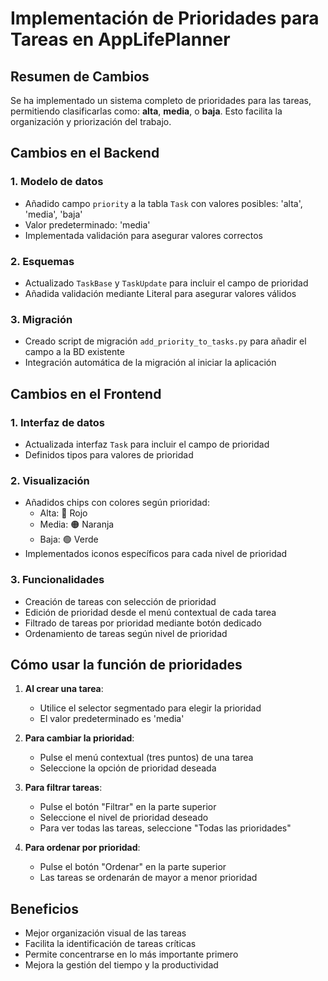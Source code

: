 # Implementación de Prioridades para Tareas en AppLifePlanner

## Resumen de Cambios

Se ha implementado un sistema completo de prioridades para las tareas, permitiendo clasificarlas como: **alta**, **media**, o **baja**. Esto facilita la organización y priorización del trabajo.

## Cambios en el Backend

### 1. Modelo de datos
- Añadido campo `priority` a la tabla `Task` con valores posibles: 'alta', 'media', 'baja'
- Valor predeterminado: 'media'
- Implementada validación para asegurar valores correctos

### 2. Esquemas
- Actualizado `TaskBase` y `TaskUpdate` para incluir el campo de prioridad
- Añadida validación mediante Literal para asegurar valores válidos

### 3. Migración
- Creado script de migración `add_priority_to_tasks.py` para añadir el campo a la BD existente
- Integración automática de la migración al iniciar la aplicación

## Cambios en el Frontend

### 1. Interfaz de datos
- Actualizada interfaz `Task` para incluir el campo de prioridad
- Definidos tipos para valores de prioridad

### 2. Visualización
- Añadidos chips con colores según prioridad:
  - Alta: 🔴 Rojo
  - Media: 🟠 Naranja
  - Baja: 🟢 Verde
- Implementados iconos específicos para cada nivel de prioridad

### 3. Funcionalidades
- Creación de tareas con selección de prioridad
- Edición de prioridad desde el menú contextual de cada tarea
- Filtrado de tareas por prioridad mediante botón dedicado
- Ordenamiento de tareas según nivel de prioridad

## Cómo usar la función de prioridades

1. **Al crear una tarea**:
   - Utilice el selector segmentado para elegir la prioridad
   - El valor predeterminado es 'media'

2. **Para cambiar la prioridad**:
   - Pulse el menú contextual (tres puntos) de una tarea
   - Seleccione la opción de prioridad deseada

3. **Para filtrar tareas**:
   - Pulse el botón "Filtrar" en la parte superior
   - Seleccione el nivel de prioridad deseado
   - Para ver todas las tareas, seleccione "Todas las prioridades"

4. **Para ordenar por prioridad**:
   - Pulse el botón "Ordenar" en la parte superior
   - Las tareas se ordenarán de mayor a menor prioridad

## Beneficios

- Mejor organización visual de las tareas
- Facilita la identificación de tareas críticas
- Permite concentrarse en lo más importante primero
- Mejora la gestión del tiempo y la productividad